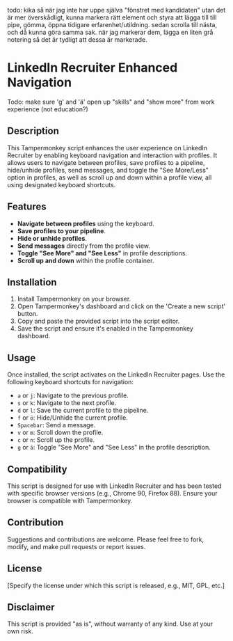 todo:
  kika så när jag inte har uppe själva "fönstret med kandidaten" utan det är mer överskådligt, kunna markera rätt element och styra att lägga till till pipe, gömma, öppna tidigare erfarenhet/utildning.
  sedan scrolla till nästa, och då kunna göra samma sak.
  när jag markerar dem, lägga en liten grå notering så det är tydligt att dessa är markerade.



# LinkedIn Recruiter Enhanced Navigation
Todo:
  make sure 'g' and 'ä' open up "skills" and "show more" from work experience (not education?)

## Description
This Tampermonkey script enhances the user experience on LinkedIn Recruiter by enabling keyboard navigation and interaction with profiles. It allows users to navigate between profiles, save profiles to a pipeline, hide/unhide profiles, send messages, and toggle the "See More/Less" option in profiles, as well as scroll up and down within a profile view, all using designated keyboard shortcuts.

## Features
- **Navigate between profiles** using the keyboard.
- **Save profiles to your pipeline**.
- **Hide or unhide profiles**.
- **Send messages** directly from the profile view.
- **Toggle "See More" and "See Less"** in profile descriptions.
- **Scroll up and down** within the profile container.

## Installation
1. Install Tampermonkey on your browser.
2. Open Tampermonkey's dashboard and click on the 'Create a new script' button.
3. Copy and paste the provided script into the script editor.
4. Save the script and ensure it's enabled in the Tampermonkey dashboard.

## Usage
Once installed, the script activates on the LinkedIn Recruiter pages. Use the following keyboard shortcuts for navigation:

- `a` or `j`: Navigate to the previous profile.
- `s` or `k`: Navigate to the next profile.
- `d` or `l`: Save the current profile to the pipeline.
- `f` or `ö`: Hide/Unhide the current profile.
- `Spacebar`: Send a message.
- `v` or `m`: Scroll down the profile.
- `c` or `n`: Scroll up the profile.
- `g` or `ä`: Toggle "See More" and "See Less" in the profile description.

## Compatibility
This script is designed for use with LinkedIn Recruiter and has been tested with specific browser versions (e.g., Chrome 90, Firefox 88). Ensure your browser is compatible with Tampermonkey.

## Contribution
Suggestions and contributions are welcome. Please feel free to fork, modify, and make pull requests or report issues.

## License
[Specify the license under which this script is released, e.g., MIT, GPL, etc.]

## Disclaimer
This script is provided "as is", without warranty of any kind. Use at your own risk.
